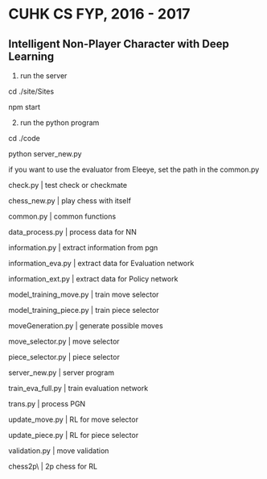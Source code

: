 # CUHK CS FYP, 2016 - 2017

## Intelligent Non-Player Character with Deep Learning

1. run the server

 cd ./site/Sites

 npm start

2. run the python program

 cd ./code

 python server_new.py

if you want to use the evaluator from Eleeye, set the path in the common.py

 check.py | test check or checkmate
 
 chess_new.py | play chess with itself
 
 common.py | common functions
 
 data_process.py | process data for NN
 
 information.py | extract information from pgn  
 
 information_eva.py | extract data for Evaluation network
 
 information_ext.py | extract data for Policy network 
 
 model_training_move.py | train move selector
 
 model_training_piece.py | train piece selector
 
 moveGeneration.py | generate possible moves
 
 move_selector.py | move selector
 
 piece_selector.py | piece selector
 
 server_new.py | server program
 
 train_eva_full.py | train evaluation network
 
 trans.py | process PGN 
 
 update_move.py | RL for move selector
 
 update_piece.py | RL for piece selector
 
 validation.py | move validation
 
 chess2p\ | 2p chess for RL
 
